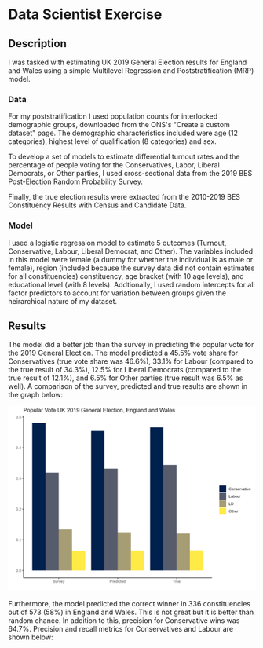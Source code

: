 # Data Scientist Exercise

## Description
I was tasked with estimating UK 2019 General Election results for England and Wales using a simple Multilevel Regression and Poststratification (MRP) model.

### Data
For my poststratification I used population counts for interlocked demographic groups, downloaded from the ONS's "Create  a custom dataset" page. The demographic characteristics included were age (12 categories), highest level of qualification (8 categories) and sex.

To develop a set of models to estimate differential turnout rates and the percentage of people voting for the Conservatives, Labor, Liberal Democrats, or Other parties, I used cross-sectional data from the 2019 BES Post-Election Random Probability Survey.

Finally, the true election results were extracted from the 2010-2019 BES Constituency Results with Census and Candidate Data.

### Model
I used a logistic regression model to estimate 5 outcomes (Turnout, Conservative, Labour, Liberal Democrat, and Other). The variables included in this model were female (a dummy for whether the individual is as male or female), region (included because the survey data did not contain estimates for all constituencies) constituency, age bracket (with 10 age levels), and educational level (with 8 levels). Addtionally, I used random intercepts for all factor predictors to account for variation between groups given the heirarchical nature of my dataset. 

## Results
The model did a better job than the survey in predicting the popular vote for the 2019 General Election. The model predicted a 45.5% vote share for Conservatives (true vote share was 46.6%), 33.1% for Labour (compared to the true result of 34.3%), 12.5% for Liberal Democrats (compared to the true result of 12.1%), and 6.5% for Other parties (true result was 6.5% as well). A comparison of the survey, predicted and true results are shown in the graph below:

![Popular Vote](PopularVotePlot.png)

Furthermore, the model predicted the correct winner in 336 constituencies out of 573 (58%) in England and Wales. This is not great but it is better than random chance. In addition to this, precision for Conservative wins was 64.7%. Precision and recall metrics for Conservatives and Labour are shown below:
<p align="center">
<![PRM](PrecisionRecall.png)>
</p>
